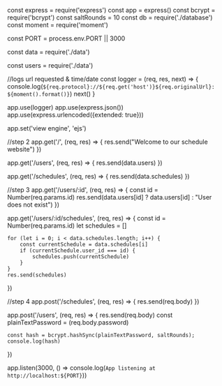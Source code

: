 const express = require('express')
const app = express()
const bcrypt = require('bcrypt')
const saltRounds = 10
const db = require('./database')
const moment = require('moment')

const PORT = process.env.PORT || 3000

const data = require('./data')

const users = require('./data')



//logs url requested & time/date
const logger = (req, res, next) => {
    console.log(`${req.protocol}://${req.get('host')}${req.originalUrl}: ${moment().format()}`)
    next()
}

app.use(logger)
app.use(express.json())
app.use(express.urlencoded({extended: true}))

app.set('view engine', 'ejs')

//step 2
app.get('/', (req, res) => {
    res.send("Welcome to our schedule website")
})

app.get('/users', (req, res) => {
    res.send(data.users)
})

app.get('/schedules', (req, res) => {
    res.send(data.schedules)
})

//step 3
app.get('/users/:id', (req, res) => {
    const id = Number(req.params.id)
    res.send(data.users[id] ? data.users[id] : "User does not exist")
})


app.get('/users/:id/schedules', (req, res) => {
    const id = Number(req.params.id)
    let schedules = []

    for (let i = 0; i < data.schedules.length; i++) {
        const currentSchedule = data.schedules[i]
        if (currentSchedule.user_id === id) {
            schedules.push(currentSchedule)
        }
    }
    res.send(schedules)
})

//step 4
app.post('/schedules', (req, res) => {
    res.send(req.body)
})


app.post('/users', (req, res) => {
    res.send(req.body)
    const plainTextPassword = (req.body.password)

    const hash = bcrypt.hashSync(plainTextPassword, saltRounds);
    console.log(hash)

})

app.listen(3000, () => console.log(`App listening at http://localhost:${PORT}`))